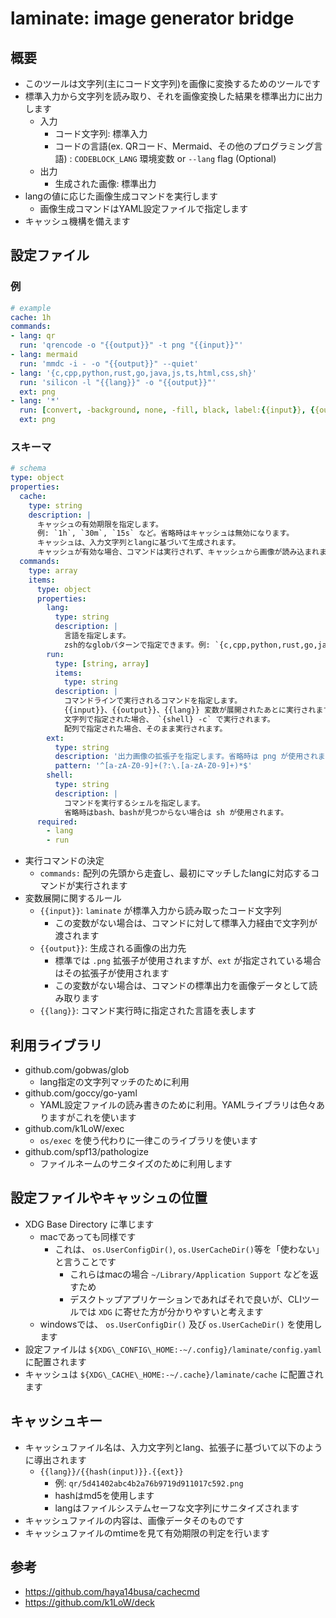 # laminate: image generator bridge

## 概要

- このツールは文字列(主にコード文字列)を画像に変換するためのツールです
- 標準入力から文字列を読み取り、それを画像変換した結果を標準出力に出力します
    - 入力
        - コード文字列: 標準入力
        - コードの言語(ex. QRコード、Mermaid、その他のプログラミング言語) : `CODEBLOCK_LANG` 環境変数 or `--lang` flag (Optional)
    - 出力
        - 生成された画像: 標準出力
- langの値に応じた画像生成コマンドを実行します
    - 画像生成コマンドはYAML設定ファイルで指定します
- キャッシュ機構を備えます


## 設定ファイル

### 例

```yaml
# example
cache: 1h
commands:
- lang: qr
  run: 'qrencode -o "{{output}}" -t png "{{input}}"'
- lang: mermaid
  run: 'mmdc -i - -o "{{output}}" --quiet'
- lang: '{c,cpp,python,rust,go,java,js,ts,html,css,sh}'
  run: 'silicon -l "{{lang}}" -o "{{output}}"'
  ext: png
- lang: '*'
  run: [convert, -background, none, -fill, black, label:{{input}}, {{output}}]
  ext: png
```

### スキーマ

```yaml
# schema
type: object
properties:
  cache:
    type: string
    description: |
      キャッシュの有効期限を指定します。
      例: `1h`, `30m`, `15s` など。省略時はキャッシュは無効になります。
      キャッシュは、入力文字列とlangに基づいて生成されます。
      キャッシュが有効な場合、コマンドは実行されず、キャッシュから画像が読み込まれます。
  commands:
    type: array
    items:
      type: object
      properties:
        lang:
          type: string
          description: |
            言語を指定します。
            zsh的なglobパターンで指定できます。例: `{c,cpp,python,rust,go,java,js,ts,html,css,sh}`, `*`
        run:
          type: [string, array]
          items:
            type: string
          description: |
            コマンドラインで実行されるコマンドを指定します。
            {{input}}、{{output}}、{{lang}} 変数が展開されたあとに実行されます。
            文字列で指定された場合、 `{shell} -c` で実行されます。
            配列で指定された場合、そのまま実行されます。
        ext:
          type: string
          description: '出力画像の拡張子を指定します。省略時は png が使用されます。'
          pattern: '^[a-zA-Z0-9]+(?:\.[a-zA-Z0-9]+)*$'
        shell:
          type: string
          description: |
            コマンドを実行するシェルを指定します。
            省略時はbash、bashが見つからない場合は sh が使用されます。
      required:
        - lang
        - run

```

- 実行コマンドの決定
    - `commands:` 配列の先頭から走査し、最初にマッチしたlangに対応するコマンドが実行されます
- 変数展開に関するルール
    - `{{input}}`: `laminate` が標準入力から読み取ったコード文字列
        - この変数がない場合は、コマンドに対して標準入力経由で文字列が渡されます
    - `{{output}}`: 生成される画像の出力先
        - 標準では `.png` 拡張子が使用されますが、`ext` が指定されている場合はその拡張子が使用されます
        - この変数がない場合は、コマンドの標準出力を画像データとして読み取ります
    - `{{lang}}`: コマンド実行時に指定された言語を表します

## 利用ライブラリ
- github.com/gobwas/glob
    - lang指定の文字列マッチのために利用
- github.com/goccy/go-yaml
    - YAML設定ファイルの読み書きのために利用。YAMLライブラリは色々ありますがこれを使います
- github.com/k1LoW/exec
    - `os/exec` を使う代わりに一律このライブラリを使います
- github.com/spf13/pathologize
    - ファイルネームのサニタイズのために利用します

## 設定ファイルやキャッシュの位置
- XDG Base Directory に準じます
    - macであっても同様です
        - これは、 `os.UserConfigDir()`, `os.UserCacheDir()`等を「使わない」と言うことです
            - これらはmacの場合 `~/Library/Application Support` などを返すため
            - デスクトップアプリケーションであればそれで良いが、CLIツールでは `XDG` に寄せた方が分かりやすいと考えます
    - windowsでは、 `os.UserConfigDir()` 及び `os.UserCacheDir()` を使用します
- 設定ファイルは `${XDG\_CONFIG\_HOME:-~/.config}/laminate/config.yaml` に配置されます
- キャッシュは `${XDG\_CACHE\_HOME:-~/.cache}/laminate/cache` に配置されます

## キャッシュキー
- キャッシュファイル名は、入力文字列とlang、拡張子に基づいて以下のように導出されます
    - `{{lang}}/{{hash(input)}}.{{ext}}`
        - 例: `qr/5d41402abc4b2a76b9719d911017c592.png`
        - hashはmd5を使用します
        - langはファイルシステムセーフな文字列にサニタイズされます
- キャッシュファイルの内容は、画像データそのものです
- キャッシュファイルのmtimeを見て有効期限の判定を行います

## 参考
- <https://github.com/haya14busa/cachecmd>
- <https://github.com/k1LoW/deck>
